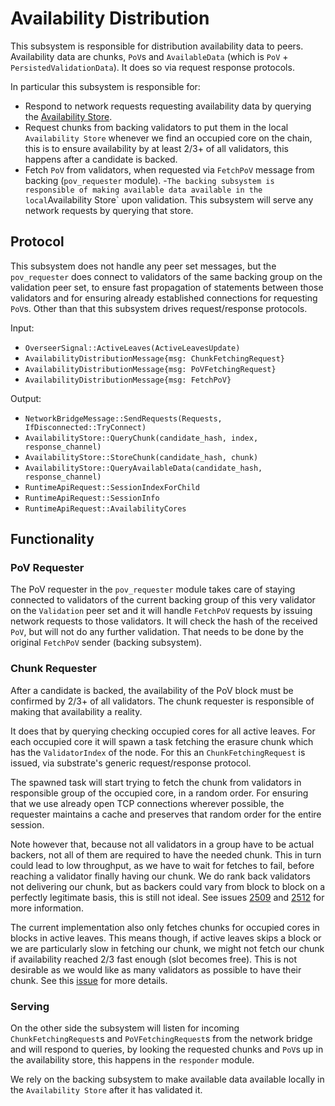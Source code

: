 # Availability Distribution

This subsystem is responsible for distribution availability data to peers.
Availability data are chunks, `PoV`s and `AvailableData` (which is `PoV` +
`PersistedValidationData`). It does so via request response protocols.

In particular this subsystem is responsible for:

- Respond to network requests requesting availability data by querying the
  [Availability Store](../utility/availability-store.md).
- Request chunks from backing validators to put them in the local `Availability
  Store` whenever we find an occupied core on the chain,
  this is to ensure availability by at least 2/3+ of all validators, this
  happens after a candidate is backed.
- Fetch `PoV` from validators, when requested via `FetchPoV` message from
  backing (`pov_requester` module).
-`
The backing subsystem is responsible of making available data available in the
local `Availability Store` upon validation. This subsystem will serve any
network requests by querying that store.

## Protocol

This subsystem does not handle any peer set messages, but the `pov_requester`
does connect to validators of the same backing group on the validation peer
set, to ensure fast propagation of statements between those validators and for
ensuring already established connections for requesting `PoV`s. Other than that
this subsystem drives request/response protocols.

Input:

- `OverseerSignal::ActiveLeaves(ActiveLeavesUpdate)`
- `AvailabilityDistributionMessage{msg: ChunkFetchingRequest}`
- `AvailabilityDistributionMessage{msg: PoVFetchingRequest}`
- `AvailabilityDistributionMessage{msg: FetchPoV}`

Output:

- `NetworkBridgeMessage::SendRequests(Requests, IfDisconnected::TryConnect)`
- `AvailabilityStore::QueryChunk(candidate_hash, index, response_channel)`
- `AvailabilityStore::StoreChunk(candidate_hash, chunk)`
- `AvailabilityStore::QueryAvailableData(candidate_hash, response_channel)`
- `RuntimeApiRequest::SessionIndexForChild`
- `RuntimeApiRequest::SessionInfo`
- `RuntimeApiRequest::AvailabilityCores`

## Functionality

### PoV Requester

The PoV requester in the `pov_requester` module takes care of staying connected
to validators of the current backing group of this very validator on the `Validation`
peer set and it will handle `FetchPoV` requests by issuing network requests to
those validators. It will check the hash of the received `PoV`, but will not do any
further validation. That needs to be done by the original `FetchPoV` sender
(backing subsystem).

### Chunk Requester

After a candidate is backed, the availability of the PoV block must be confirmed
by 2/3+ of all validators. The chunk requester is responsible of making that
availability a reality.

It does that by querying checking occupied cores for all active leaves. For each
occupied core it will spawn a task fetching the erasure chunk which has the
`ValidatorIndex` of the node. For this an `ChunkFetchingRequest` is issued, via
substrate's generic request/response protocol.

The spawned task will start trying to fetch the chunk from validators in
responsible group of the occupied core, in a random order. For ensuring that we
use already open TCP connections wherever possible, the requester maintains a
cache and preserves that random order for the entire session.

Note however that, because not all validators in a group have to be actual
backers, not all of them are required to have the needed chunk. This in turn
could lead to low throughput, as we have to wait for fetches to fail,
before reaching a validator finally having our chunk. We do rank back validators
not delivering our chunk, but as backers could vary from block to block on a
perfectly legitimate basis, this is still not ideal. See issues [2509](https://github.com/paritytech/polkadot/issues/2509) and [2512](https://github.com/paritytech/polkadot/issues/2512)
for more information.

The current implementation also only fetches chunks for occupied cores in blocks
in active leaves. This means though, if active leaves skips a block or we are
particularly slow in fetching our chunk, we might not fetch our chunk if
availability reached 2/3 fast enough (slot becomes free). This is not desirable
as we would like as many validators as possible to have their chunk. See this
[issue](https://github.com/paritytech/polkadot/issues/2513) for more details.


### Serving

On the other side the subsystem will listen for incoming `ChunkFetchingRequest`s
and `PoVFetchingRequest`s from the network bridge and will respond to queries,
by looking the requested chunks and `PoV`s up in the availability store, this
happens in the `responder` module.

We rely on the backing subsystem to make available data available locally in the
`Availability Store` after it has validated it.
